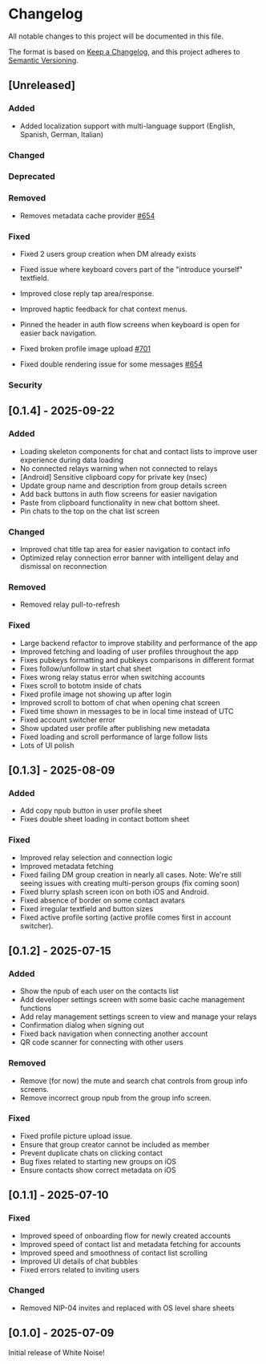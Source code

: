 # Changelog

All notable changes to this project will be documented in this file.

The format is based on [Keep a Changelog](https://keepachangelog.com/en/1.1.0/),
and this project adheres to [Semantic Versioning](https://semver.org/spec/v2.0.0.html).

## [Unreleased]

### Added
- Added localization support with multi-language support (English, Spanish, German, Italian)
### Changed
### Deprecated
### Removed
- Removes metadata cache provider [#654](https://github.com/parres-hq/whitenoise_flutter/pull/654)
### Fixed
- Fixed 2 users group creation when DM already exists
- Fixed issue where keyboard covers part of the "introduce yourself" textfield.
- Improved close reply tap area/response.

- Improved haptic feedback for chat context menus.
- Pinned the header in auth flow screens when keyboard is open for easier back navigation.
- Fixed broken profile image upload [#701](https://github.com/parres-hq/whitenoise_flutter/pull/701)
- Fixed double rendering issue for some messages [#654](https://github.com/parres-hq/whitenoise_flutter/pull/654)
### Security


## [0.1.4] - 2025-09-22

### Added

- Loading skeleton components for chat and contact lists to improve user experience during data loading
- No connected relays warning when not connected to relays
- [Android] Sensitive clipboard copy for private key (nsec)
- Update group name and description from group details screen
- Add back buttons in auth flow screens for easier navigation
- Paste from clipboard functionality in new chat bottom sheet.
- Pin chats to the top on the chat list screen

### Changed

- Improved chat title tap area for easier navigation to contact info
- Optimized relay connection error banner with intelligent delay and dismissal on reconnection

### Removed
- Removed relay pull-to-refresh

### Fixed

- Large backend refactor to improve stability and performance of the app
- Improved fetching and loading of user profiles throughout the app
- Fixes pubkeys formatting and pubkeys comparisons in different format
- Fixes follow/unfollow in start chat sheet
- Fixes wrong relay status error when switching accounts
- Fixes scroll to bototm inside of chats
- Fixed profile image not showing up after login
- Improved scroll to bottom of chat when opening chat screen
- Fixed time shown in messages to be in local time instead of UTC
- Fixed account switcher error
- Show updated user profile after publishing new metadata
- Fixed loading and scroll performance of large follow lists
- Lots of UI polish


## [0.1.3] - 2025-08-09

### Added

- Add copy npub button in user profile sheet
- Fixes double sheet loading in contact bottom sheet

### Fixed

- Improved relay selection and connection logic
- Improved metadata fetching
- Fixed failing DM group creation in nearly all cases. Note: We're still seeing issues with creating multi-person groups (fix coming soon)
- Fixed blurry splash screen icon on both iOS and Android.
- Fixed absence of border on some contact avatars
- Fixed irregular textfield and button sizes
- Fixed active profile sorting (active profile comes first in account switcher).

## [0.1.2] - 2025-07-15

### Added

- Show the npub of each user on the contacts list
- Add developer settings screen with some basic cache management functions
- Add relay management settings screen to view and manage your relays
- Confirmation dialog when signing out
- Fixed back navigation when connecting another account
- QR code scanner for connecting with other users

### Removed

- Remove (for now) the mute and search chat controls from group info screens.
- Remove incorrect group npub from the group info screen.

### Fixed

- Fixed profile picture upload issue.
- Ensure that group creator cannot be included as member
- Prevent duplicate chats on clicking contact
- Bug fixes related to starting new groups on iOS
- Ensure contacts show correct metadata on iOS

## [0.1.1] - 2025-07-10

### Fixed

- Improved speed of onboarding flow for newly created accounts
- Improved speed of contact list and metadata fetching for accounts
- Improved speed and smoothness of contact list scrolling
- Improved UI details of chat bubbles
- Fixed errors related to inviting users

### Changed

- Removed NIP-04 invites and replaced with OS level share sheets

## [0.1.0] - 2025-07-09

Initial release of White Noise!
